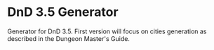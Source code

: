 # DnD 3.5 Generator
Generator for DnD 3.5.
First version will focus on cities generation as described in the Dungeon Master's Guide.
